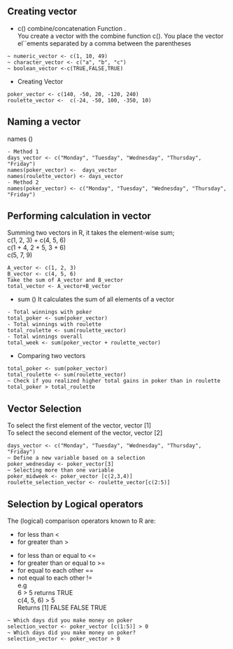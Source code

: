 ## Creating vector
- c() combine/concatenation Function .<br>
You create a vector with the combine function c(). You place the vector el``ements separated by a comma between the parentheses
```
~ numeric_vector <- c(1, 10, 49)
~ character_vector <- c("a", "b", "c")
~ boolean_vector <-c(TRUE,FALSE,TRUE)
```
- Creating Vector
```
poker_vector <- c(140, -50, 20, -120, 240)
roulette_vector <-  c(-24, -50, 100, -350, 10)
```
## Naming a vector 
names ()
```
- Method 1
days_vector <- c("Monday", "Tuesday", "Wednesday", "Thursday", "Friday")
names(poker_vector) <-  days_vector 
names(roulette_vector) <- days_vector
- Method 2
names(poker_vector) <- c("Monday", "Tuesday", "Wednesday", "Thursday", "Friday")
```
## Performing calculation in vector
Summing  two vectors in R, it takes the element-wise sum; <br>
c(1, 2, 3) + c(4, 5, 6) <br>
c(1 + 4, 2 + 5, 3 + 6) <br>
c(5, 7, 9) <br>
```
A_vector <- c(1, 2, 3)
B_vector <- c(4, 5, 6)
Take the sum of A_vector and B_vector
total_vector <- A_vector+B_vector
```
- sum ()
It calculates the sum of all elements of a vector
```
- Total winnings with poker
total_poker <- sum(poker_vector)
- Total winnings with roulette
total_roulette <- sum(roulette_vector) 
- Total winnings overall
total_week <- sum(poker_vector + roulette_vector)
```
- Comparing two vectors
```
total_poker <- sum(poker_vector)
total_roulette <- sum(roulette_vector)
~ Check if you realized higher total gains in poker than in roulette
total_poker > total_roulette
```
## Vector Selection 
To select the first element of the vector, vector [1] <br>
To select the second element of the vector, vector [2] <br>
```
days_vector <- c("Monday", "Tuesday", "Wednesday", "Thursday", "Friday")
~ Define a new variable based on a selection
poker_wednesday <- poker_vector[3]
~ Selecting more than one variable 
poker_midweek <- poker_vector [c(2,3,4)]
roulette_selection_vector <- roulette_vector[c(2:5)]
```
## Selection by Logical operators
The (logical) comparison operators known to R are:
- for less than  <  
- for greater than  > 
* for less than or equal to  <=
* for greater than or equal to  >=
* for equal to each other  ==
* not equal to each other  !=  <br>
e.g <br>
6 > 5 returns TRUE <br>
c(4, 5, 6) > 5 <br>
Returns [1] FALSE FALSE TRUE <br>
```
~ Which days did you make money on poker
selection_vector <- poker_vector [c(1:5)] > 0
~ Which days did you make money on poker?
selection_vector <- poker_vector > 0
```
